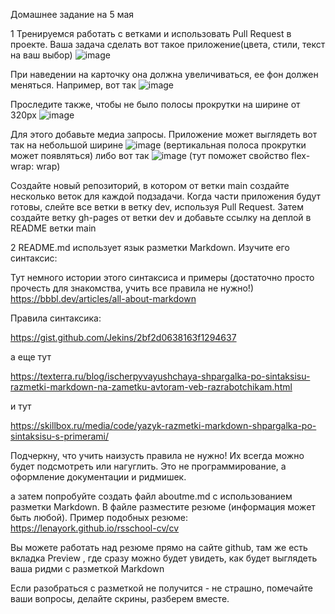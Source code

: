 Домашнее задание на 5 мая

1 Тренируемся работать с ветками и использовать Pull Request в проекте. Ваша задача сделать вот такое приложение(цвета, стили, текст на ваш выбор) 
![image](https://user-images.githubusercontent.com/20025262/236184663-893d4478-543d-432d-b5a7-8e0d04391c0d.png)

При наведении на карточку она должна увеличиваться, ее фон должен меняться. Например, вот так ![image](https://user-images.githubusercontent.com/20025262/236184846-b4609e89-e32f-4495-939f-d416d0e16642.png)

Проследите также, чтобы не было полосы прокрутки на ширине от 320px 
![image](https://user-images.githubusercontent.com/20025262/236185201-fabd9cd1-3f16-4935-869c-ec210720d236.png)

Для этого добавьте медиа запросы. Приложение может выглядеть вот так на небольшой ширине  ![image](https://user-images.githubusercontent.com/20025262/236185624-d6f91771-332b-466f-bec5-3be0fabb1856.png)   (вертикальная полоса прокрутки может появляться)
   либо вот так ![image](https://user-images.githubusercontent.com/20025262/236185787-71420e02-4bf5-4158-89e3-aeba4266238e.png)
 (тут поможет свойство flex-wrap: wrap)




Создайте новый репозиторий, в котором от ветки main создайте несколько веток для каждой подзадачи. Когда части приложения будут готовы, слейте все ветки в ветку dev, используя Pull Request. Затем создайте ветку gh-pages от ветки dev и добавьте ссылку на деплой в README ветки main

2 README.md использует язык разметки Markdown. Изучите его синтаксис:

Тут немного истории этого синтаксиса и примеры (достаточно просто прочесть для знакомства, учить все правила не нужно!)
https://bbbl.dev/articles/all-about-markdown

Правила синтаксика:

https://gist.github.com/Jekins/2bf2d0638163f1294637

а еще тут

https://texterra.ru/blog/ischerpyvayushchaya-shpargalka-po-sintaksisu-razmetki-markdown-na-zametku-avtoram-veb-razrabotchikam.html

и тут 

https://skillbox.ru/media/code/yazyk-razmetki-markdown-shpargalka-po-sintaksisu-s-primerami/

Подчеркну, что учить наизусть правила не нужно! Их всегда можно будет подсмотреть или нагуглить. Это не программирование, а оформление документации и ридмишек.


 а затем попробуйте создать файл aboutme.md с использованием разметки Markdown. В файле разместите резюме (информация может быть любой). Пример подобных резюме:  https://lenayork.github.io/rsschool-cv/cv 

 Вы можете работать над резюме прямо на сайте github, там же есть вкладка Preview , где сразу можно будет увидеть, как будет выглядеть ваша ридми с разметкой Markdown 

 Если разобраться с разметкой не получится - не страшно, помечайте ваши вопросы, делайте скрины, разберем вместе. 
